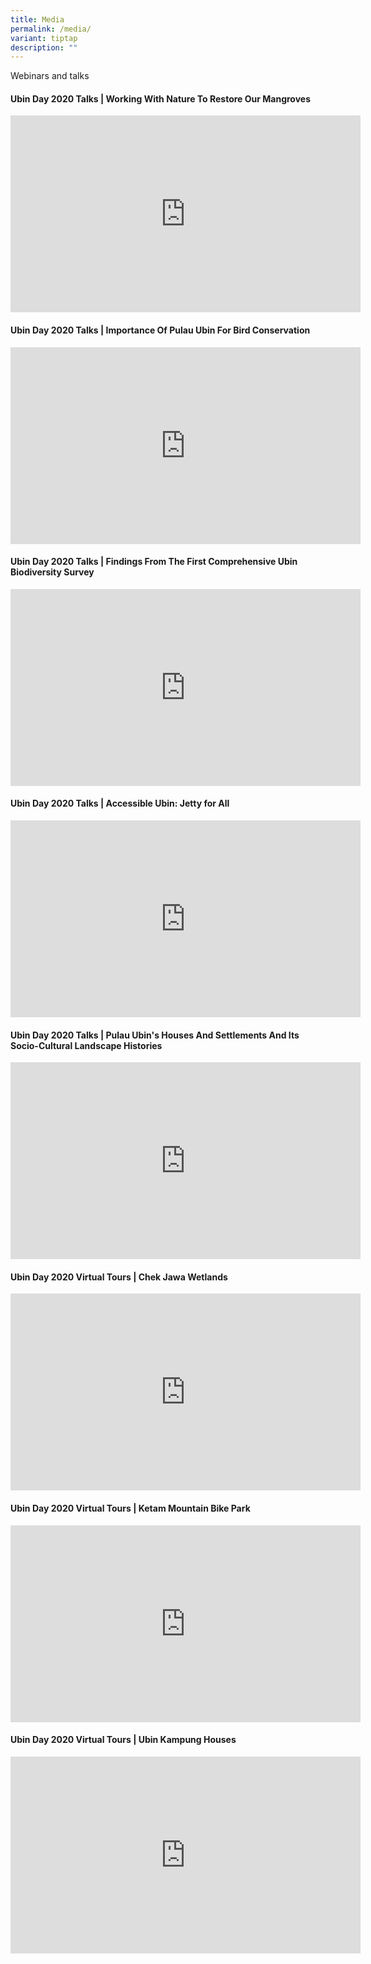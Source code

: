 ```yaml
---
title: Media
permalink: /media/
variant: tiptap
description: ""
---
```

<p>Webinars and talks</p>
<h4><strong>Ubin Day 2020 Talks | Working With Nature To Restore Our Mangroves</strong></h4>
<div class="iframe-wrapper">
<iframe height="315" width="560" allowfullscreen="true" frameborder="0" src="https://www.youtube.com/embed/nEi08NaClT0?si=3sTjXzrZfVr0FymT"></iframe>
</div>
<h4><strong>Ubin Day 2020 Talks | Importance Of Pulau Ubin For Bird Conservation</strong></h4>
<div class="iframe-wrapper">
<iframe height="315" width="560" allowfullscreen="true" frameborder="0" src="https://www.youtube.com/embed/g_-kTHvoYpk?si=dphe7ed6c0TX3cxt"></iframe>
</div>
<h4><strong>Ubin Day 2020 Talks | Findings From The First Comprehensive Ubin Biodiversity Survey</strong></h4>
<div class="iframe-wrapper">
<iframe height="315" width="560" allowfullscreen="true" frameborder="0" src="https://www.youtube.com/embed/b43ZHluqXFM?si=PdddfaztaGAuk0ct"></iframe>
</div>
<h4><strong>Ubin Day 2020 Talks | Accessible Ubin: Jetty for All</strong></h4>
<div class="iframe-wrapper">
<iframe height="315" width="560" allowfullscreen="true" frameborder="0" src="https://www.youtube.com/embed/6KXoi0dLS6w?si=SLZor7TrOZSpkXQP"></iframe>
</div>
<h4><strong>Ubin Day 2020 Talks | Pulau Ubin's Houses And Settlements And Its Socio-Cultural Landscape Histories</strong></h4>
<div class="iframe-wrapper">
<iframe height="315" width="560" allowfullscreen="true" frameborder="0" src="https://www.youtube.com/embed/CrphXTeyGWM?si=1yEAfWj8KAp0U-eT"></iframe>
</div>
<h4><strong>Ubin Day 2020 Virtual Tours | Chek Jawa Wetlands</strong></h4>
<div class="iframe-wrapper">
<iframe height="315" width="560" allowfullscreen="true" frameborder="0" src="https://www.youtube.com/embed/NvhntoAcsJc?si=AKpwPQpb9vB-aI1T"></iframe>
</div>
<h4><strong>Ubin Day 2020 Virtual Tours | Ketam Mountain Bike Park</strong></h4>
<div class="iframe-wrapper">
<iframe height="315" width="560" allowfullscreen="true" frameborder="0" src="https://www.youtube.com/embed/LzsRH8cF0C8?si=S2Tt4VbJWaAjt5bh"></iframe>
</div>
<h4><strong>Ubin Day 2020 Virtual Tours | Ubin Kampung Houses</strong></h4>
<div class="iframe-wrapper">
<iframe height="315" width="560" allowfullscreen="true" frameborder="0" src="https://www.youtube.com/embed/IygNHxiEmYo?si=l7Hp-0YEs85N7Flu"></iframe>
</div>
<p></p>